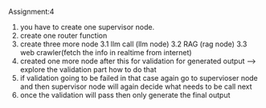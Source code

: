 Assignment:4
1. you have to create one supervisor node.
2. create one router function
3. create three more node
3.1 llm call (llm node)
3.2 RAG (rag node)
3.3 web crawler(fetch the info in realtime from internet)
4. created one more node after this for validation for generated output --> explore the validation part how to do that
5. if validation going to be failed in that case again go to supervioser node and then supervisor node will again decide what needs to be call next
6. once the validation will pass then only generate the final output